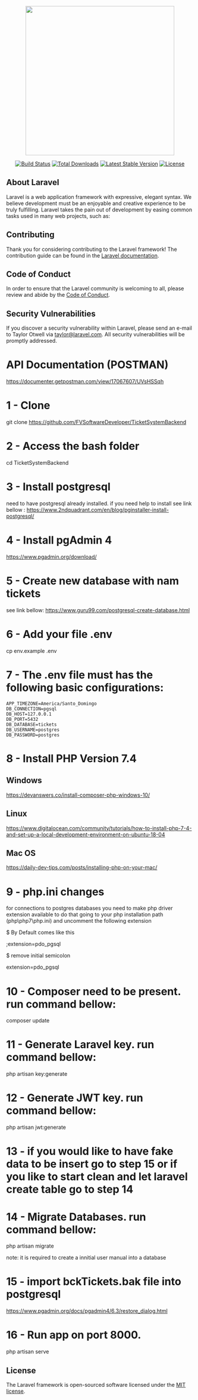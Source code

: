 <p align="center"><img src="https://res.cloudinary.com/dtfbvvkyp/image/upload/v1566331377/laravel-logolockup-cmyk-red.svg" width="400"></p>

<p align="center">
<a href="https://travis-ci.org/laravel/framework"><img src="https://travis-ci.org/laravel/framework.svg" alt="Build Status"></a>
<a href="https://packagist.org/packages/laravel/framework"><img src="https://poser.pugx.org/laravel/framework/d/total.svg" alt="Total Downloads"></a>
<a href="https://packagist.org/packages/laravel/framework"><img src="https://poser.pugx.org/laravel/framework/v/stable.svg" alt="Latest Stable Version"></a>
<a href="https://packagist.org/packages/laravel/framework"><img src="https://poser.pugx.org/laravel/framework/license.svg" alt="License"></a>
</p>

## About Laravel

Laravel is a web application framework with expressive, elegant syntax. We believe development must be an enjoyable and creative experience to be truly fulfilling. Laravel takes the pain out of development by easing common tasks used in many web projects, such as:

## Contributing

Thank you for considering contributing to the Laravel framework! The contribution guide can be found in the [Laravel documentation](https://laravel.com/docs/contributions).

## Code of Conduct

In order to ensure that the Laravel community is welcoming to all, please review and abide by the [Code of Conduct](https://laravel.com/docs/contributions#code-of-conduct).

## Security Vulnerabilities

If you discover a security vulnerability within Laravel, please send an e-mail to Taylor Otwell via [taylor@laravel.com](mailto:taylor@laravel.com). All security vulnerabilities will be promptly addressed.

# API Documentation (POSTMAN)

https://documenter.getpostman.com/view/17067607/UVsHSSqh

# 1 - Clone

git clone https://github.com/FVSoftwareDeveloper/TicketSystemBackend

# 2 - Access the bash folder

cd TicketSystemBackend

# 3 - Install postgresql

need to have postgresql already installed. if you need help to install see link bellow :
https://www.2ndquadrant.com/en/blog/pginstaller-install-postgresql/

# 4 - Install pgAdmin 4

https://www.pgadmin.org/download/

# 5 - Create new database with nam tickets

see link bellow:
https://www.guru99.com/postgresql-create-database.html

# 6 - Add your file .env

cp env.example .env

# 7 - The .env file must has the following basic configurations:

```
APP_TIMEZONE=America/Santo_Domingo
DB_CONNECTION=pgsql
DB_HOST=127.0.0.1
DB_PORT=5432
DB_DATABASE=tickets
DB_USERNAME=postgres
DB_PASSWORD=postgres
```
# 8 - Install PHP Version 7.4

## Windows
https://devanswers.co/install-composer-php-windows-10/

## Linux
https://www.digitalocean.com/community/tutorials/how-to-install-php-7-4-and-set-up-a-local-development-environment-on-ubuntu-18-04

## Mac OS
https://daily-dev-tips.com/posts/installing-php-on-your-mac/

# 9 - php.ini changes

for connections to postgres databases you need to make php driver extension available to do that going to your php installation path (php\php7\php.ini)
and uncomment the following extension 

$ By Default comes like this

;extension=pdo_pgsql

$ remove initial semicolon

extension=pdo_pgsql

# 10 - Composer need to be present. run command bellow:

composer update

# 11 - Generate Laravel key. run command bellow:

php artisan key:generate

# 12 - Generate JWT key. run command bellow:

php artisan jwt:generate

# 13 - if you would like to have fake data to be insert go to step 15 or if you like to start clean and let laravel create table go to step 14

# 14 - Migrate Databases. run command bellow:

php artisan migrate

note: it is required to create a innitial user manual into a database

# 15 - import bckTickets.bak file into postgresql

https://www.pgadmin.org/docs/pgadmin4/6.3/restore_dialog.html

# 16 - Run app on port 8000.

php artisan serve

## License

The Laravel framework is open-sourced software licensed under the [MIT license](https://opensource.org/licenses/MIT).
